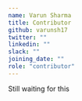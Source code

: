 ```yaml
---
name: Varun Sharma
title: Contributor
github: varunsh17
twitter: ""
linkedin: ""
slack: ""
joining_date: ""
role: "contributor"
---
```


Still waiting for this
